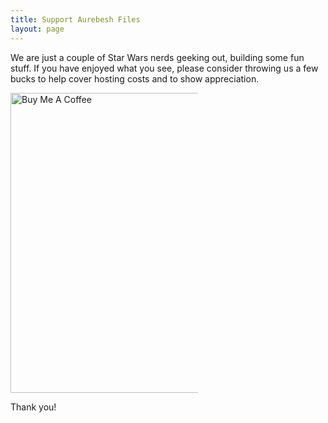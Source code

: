 ```yaml
---
title: Support Aurebesh Files
layout: page
---
```


We are just a couple of Star Wars nerds geeking out, building some fun stuff. If you have enjoyed what you see, please consider throwing us a few bucks to help cover hosting costs and to show appreciation. 

<a href="https://www.buymeacoffee.com/davidlozzi" target="_blank" rel="noreferrer">
		<img style=" width: 50vw; max-width: 300px;" src="https://img.buymeacoffee.com/button-api/?text=Buy me a bantha milk&emoji=&slug=davidlozzi&button_colour=FFDD00&font_colour=000000&font_family=Cookie&outline_colour=000000&coffee_colour=337CBA" alt="Buy Me A Coffee" />
	</a>


Thank you!

<p>&nbsp;</p>
<p>&nbsp;</p>
<p>&nbsp;</p>
<p>&nbsp;</p>

